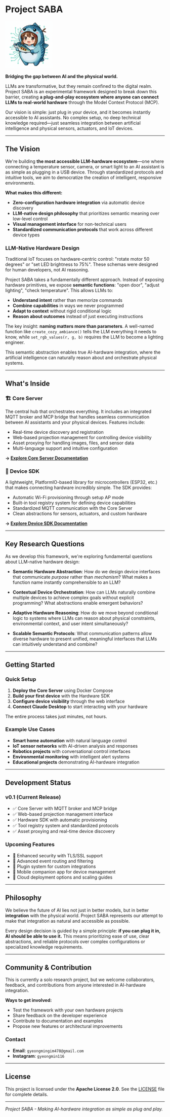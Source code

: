 # Project SABA

<img src="https://github.com/kawaiiTaiga/project_SABA/blob/main/sabachan.png" alt="Project Saba Mascot" width="150">

**Bridging the gap between AI and the physical world.**

LLMs are transformative, but they remain confined to the digital realm. Project SABA is an experimental framework designed to break down this barrier, creating **a plug-and-play ecosystem where anyone can connect LLMs to real-world hardware** through the Model Context Protocol (MCP).

Our vision is simple: just plug in your device, and it becomes instantly accessible to AI assistants. No complex setup, no deep technical knowledge required—just seamless integration between artificial intelligence and physical sensors, actuators, and IoT devices.

---

## The Vision

We're building **the most accessible LLM-hardware ecosystem**—one where connecting a temperature sensor, camera, or smart light to an AI assistant is as simple as plugging in a USB device. Through standardized protocols and intuitive tools, we aim to democratize the creation of intelligent, responsive environments.

**What makes this different:**
- **Zero-configuration hardware integration** via automatic device discovery
- **LLM-native design philosophy** that prioritizes semantic meaning over low-level control  
- **Visual management interface** for non-technical users
- **Standardized communication protocols** that work across different device types

### LLM-Native Hardware Design

Traditional IoT focuses on hardware-centric control: "rotate motor 50 degrees" or "set LED brightness to 75%". These schemas were designed for human developers, not AI reasoning.

Project SABA takes a fundamentally different approach. Instead of exposing hardware primitives, we expose **semantic functions**: "open door", "adjust lighting", "check temperature". This allows LLMs to:

- **Understand intent** rather than memorize commands
- **Combine capabilities** in ways we never programmed
- **Adapt to context** without rigid conditional logic
- **Reason about outcomes** instead of just executing instructions

The key insight: **naming matters more than parameters**. A well-named function like `create_cozy_ambiance()` tells the LLM everything it needs to know, while `set_rgb_values(r, g, b)` requires the LLM to become a lighting engineer.

This semantic abstraction enables true AI-hardware integration, where the artificial intelligence can naturally reason about and orchestrate physical systems.

---

## What's Inside

### 🏗️ **Core Server**
The central hub that orchestrates everything. It includes an integrated MQTT broker and MCP bridge that handles seamless communication between AI assistants and your physical devices. Features include:

- Real-time device discovery and registration
- Web-based projection management for controlling device visibility
- Asset proxying for handling images, files, and sensor data
- Multi-language support and intuitive configuration

**→ [Explore Core Server Documentation](./Core%20Server/)**

### 🔧 **Device SDK**
A lightweight, PlatformIO-based library for microcontrollers (ESP32, etc.) that makes connecting hardware incredibly simple. The SDK provides:

- Automatic Wi-Fi provisioning through setup AP mode
- Built-in tool registry system for defining device capabilities
- Standardized MQTT communication with the Core Server
- Clean abstractions for sensors, actuators, and custom hardware

**→ [Explore Device SDK Documentation](./Device%20SDK/)**

---

## Key Research Questions

As we develop this framework, we're exploring fundamental questions about LLM-native hardware design:

- **Semantic Hardware Abstraction**: How do we design device interfaces that communicate *purpose* rather than *mechanism*? What makes a function name instantly comprehensible to an LLM?

- **Contextual Device Orchestration**: How can LLMs naturally combine multiple devices to achieve complex goals without explicit programming? What abstractions enable emergent behaviors?

- **Adaptive Hardware Reasoning**: How do we move beyond conditional logic to systems where LLMs can reason about physical constraints, environmental context, and user intent simultaneously?

- **Scalable Semantic Protocols**: What communication patterns allow diverse hardware to present unified, meaningful interfaces that LLMs can intuitively understand and combine?

---

## Getting Started

### Quick Setup
1. **Deploy the Core Server** using Docker Compose
2. **Build your first device** with the Hardware SDK
3. **Configure device visibility** through the web interface
4. **Connect Claude Desktop** to start interacting with your hardware

The entire process takes just minutes, not hours.

### Example Use Cases
- **Smart home automation** with natural language control
- **IoT sensor networks** with AI-driven analysis and responses  
- **Robotics projects** with conversational control interfaces
- **Environmental monitoring** with intelligent alert systems
- **Educational projects** demonstrating AI-hardware integration

---

## Development Status

### **v0.1** (Current Release)
- ✅ Core Server with MQTT broker and MCP bridge
- ✅ Web-based projection management interface
- ✅ Hardware SDK with automatic provisioning
- ✅ Tool registry system and standardized protocols
- ✅ Asset proxying and real-time device discovery

### **Upcoming Features**
- 🔄 Enhanced security with TLS/SSL support
- 🔄 Advanced event routing and filtering
- 🔄 Plugin system for custom integrations
- 🔄 Mobile companion app for device management
- 🔄 Cloud deployment options and scaling guides

---

## Philosophy

We believe the future of AI lies not just in better models, but in better **integration** with the physical world. Project SABA represents our attempt to make that integration as natural and accessible as possible.

Every design decision is guided by a simple principle: **if you can plug it in, AI should be able to use it.** This means prioritizing ease of use, clear abstractions, and reliable protocols over complex configurations or specialized knowledge requirements.

---

## Community & Contribution

This is currently a solo research project, but we welcome collaborators, feedback, and contributions from anyone interested in AI-hardware integration.

**Ways to get involved:**
- Test the framework with your own hardware projects
- Share feedback on the developer experience
- Contribute to documentation and examples
- Propose new features or architectural improvements

### Contact
- **Email**: `gyeongmingim478@gmail.com`
- **Instagram**: `gyeongmin116`

---

## License

This project is licensed under the **Apache License 2.0**. See the [LICENSE](./LICENSE) file for complete details.

---

*Project SABA - Making AI-hardware integration as simple as plug and play.*

